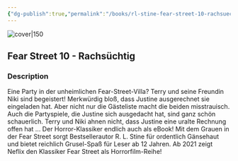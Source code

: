 ```yaml
---
{"dg-publish":true,"permalink":"/books/rl-stine-fear-street-10-rachsuechtig/","title":"\"Rachsüchtig\"","tags":["childrens","horror","thriller"]}
---
```




![cover|150](http://books.google.com/books/content?id=yEt4DwAAQBAJ&printsec=frontcover&img=1&zoom=1&edge=curl&source=gbs_api)

## Fear Street 10 - Rachsüchtig

### Description

Eine Party in der unheimlichen Fear-Street-Villa? Terry und seine Freundin Niki sind begeistert! Merkwürdig bloß, dass Justine ausgerechnet sie eingeladen hat. Aber nicht nur die Gästeliste macht die beiden misstrauisch. Auch die Partyspiele, die Justine sich ausgedacht hat, sind ganz schön schauerlich. Terry und Niki ahnen nicht, dass Justine eine uralte Rechnung offen hat ... Der Horror-Klassiker endlich auch als eBook! Mit dem Grauen in der Fear Street sorgt Bestsellerautor R. L. Stine für ordentlich Gänsehaut und bietet reichlich Grusel-Spaß für Leser ab 12 Jahren. Ab 2021 zeigt Neflix den Klassiker Fear Street als Horrorfilm-Reihe!
```